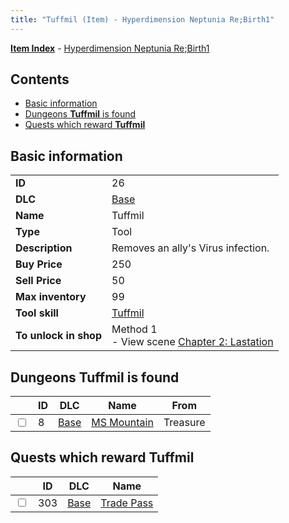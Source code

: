 ```yaml
---
title: "Tuffmil (Item) - Hyperdimension Neptunia Re;Birth1"
---
```


[**Item Index**](/neptunia/rb1/item/index.html) - [Hyperdimension Neptunia Re;Birth1](/neptunia/rb1)

## Contents

- [Basic information](#basic-information)
- [Dungeons **Tuffmil** is found](#dungeons-tuffmil-is-found)
- [Quests which reward **Tuffmil**](#quests-which-reward-tuffmil)

## Basic information

|   |   |
| -- | -- |
| **ID** | 26 |
| **DLC** | [Base](/neptunia/rb1/dlc/1-base.html) |
| **Name** | Tuffmil |
| **Type** | Tool |
| **Description** | Removes an ally's Virus infection. |
| **Buy Price** | 250 |
| **Sell Price** | 50 |
| **Max inventory** | 99 |
| **Tool skill** | [Tuffmil](/neptunia/rb1/skill/1-10026-tuffmil.html) |
| **To unlock in shop** | Method 1<br />- View scene [Chapter 2: Lastation](/neptunia/rb1/scene/1-202-chapter-2-lastation.html) |

## Dungeons **Tuffmil** is found

|    | ID | DLC | Name | From |
| -- | -- | --- | ---- | ---- |
| <input type="checkbox" id="rb1-dungeon-1-8" class="trackbox" /> | 8 | [Base](/neptunia/rb1/dlc/1-base.html) | [MS Mountain](/neptunia/rb1/dungeon/1-8-ms-mountain.html) | Treasure |

## Quests which reward **Tuffmil**

|    | ID | DLC | Name |
| -- | -- | --- | ---- |
| <input type="checkbox" id="rb1-quest-1-303" class="trackbox" /> | 303 | [Base](/neptunia/rb1/dlc/1-base.html) | [Trade Pass](/neptunia/rb1/quest/1-303-trade-pass.html) |